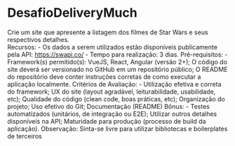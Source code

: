 # DesafioDeliveryMuch
Crie um site que apresente a listagem dos filmes de Star Wars e seus respectivos detalhes.<br> 
Recursos: - Os dados a serem utilizados estão disponíveis publicamente pela API: https://swapi.co/ - 
Tempo para realização: 3 dias. Pré-requisitos: - Framework(s) permitido(s): 
VueJS, React, Angular (versão 2+); 
O código do site deverá ser versionado no GitHub em um repositório público; 
O README do repositório deve conter instruções corretas de como executar a aplicação localmente. 
Critérios de Avaliação: - Utilização efetiva e correta do framework; 
UX do site (layout agradável, leiturabilidade, usabilidade, etc); 
Qualidade do código (clean code, boas práticas, etc); 
Organização do projeto; 
Uso efetivo do Git; 
Documentação (README)
Bônus: - Testes automatizados (unitários, de integração ou E2E); 
Utilizar outros detalhes disponíveis na API; 
Maturidade para produção (processo de build da aplicação). Observação: 
Sinta-se livre para utilizar bibliotecas e boilerplates de terceiros
